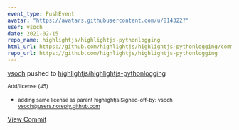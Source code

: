 ```yaml
---
event_type: PushEvent
avatar: "https://avatars.githubusercontent.com/u/814322?"
user: vsoch
date: 2021-02-15
repo_name: highlightjs/highlightjs-pythonlogging
html_url: https://github.com/highlightjs/highlightjs-pythonlogging/commit/ecc95153062be4f9362dc584364c074f4e39e9a7
repo_url: https://github.com/highlightjs/highlightjs-pythonlogging
---
```


<a href='https://github.com/vsoch' target='_blank'>vsoch</a> pushed to <a href='https://github.com/highlightjs/highlightjs-pythonlogging' target='_blank'>highlightjs/highlightjs-pythonlogging</a>

<small>Add/license (#5)

* adding same license as parent highlightjs
Signed-off-by: vsoch <vsoch@users.noreply.github.com></small>

<a href='https://github.com/highlightjs/highlightjs-pythonlogging/commit/ecc95153062be4f9362dc584364c074f4e39e9a7' target='_blank'>View Commit</a>